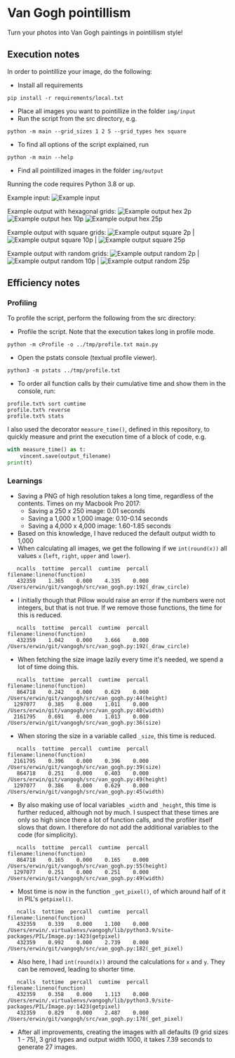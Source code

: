 # Van Gogh pointillism
Turn your photos into Van Gogh paintings in pointillism style! 

## Execution notes

In order to pointillize your image, do the following:
- Install all requirements
```shell script
pip install -r requirements/local.txt
```
- Place all images you want to pointillize in the folder `img/input`
- Run the script from the src directory, e.g.
```shell script
python -m main --grid_sizes 1 2 5 --grid_types hex square
```
- To find all options of the script explained, run
```shell script
python -m main --help
```
- Find all pointillized images in the folder `img/output`

Running the code requires Python 3.8 or up. 

Example input:
![Example input](example/input/wolf.jpg)

Example output with hexagonal grids:
![Example output hex 2p](example/output/wolf_hex_2p.png) ![Example output hex 10p](example/output/wolf_hex_10p.png) ![Example output hex 25p](example/output/wolf_hex_25p.png)

Example output with square grids:
![Example output square 2p](example/output/wolf_square_2p.png) | ![Example output square 10p](example/output/wolf_square_10p.png) | ![Example output square 25p](example/output/wolf_square_25p.png)

Example output with random grids:
![Example output random 2p](example/output/wolf_random_2p.png) | ![Example output random 10p](example/output/wolf_random_10p.png) | ![Example output random 25p](example/output/wolf_random_25p.png)

## Efficiency notes

### Profiling

To profile the script, perform the following from the src directory:

- Profile the script. Note that the execution takes long in profile mode.
```shell script
python -m cProfile -o ../tmp/profile.txt main.py
```
- Open the pstats console (textual profile viewer).
```shell script
python3 -m pstats ../tmp/profile.txt
```
- To order all function calls by their cumulative time and show them in the console, run:
```shell script
profile.txt% sort cumtime
profile.txt% reverse
profile.txt% stats
```

I also used the decorator `measure_time()`, defined in this repository, to quickly measure and print the execution time of a block of code, e.g.
```python
with measure_time() as t:
    vincent.save(output_filename)
print(t)
```

### Learnings

- Saving a PNG of high resolution takes a long time, regardless of the contents. Times on my Macbook Pro 2017:
    - Saving a   250 x   250 image: 0.01 seconds
    - Saving a 1,000 x 1,000 image: 0.10-0.14 seconds 
    - Saving a 4,000 x 4,000 image: 1.60-1.85 seconds
- Based on this knowledge, I have reduced the default output width to 1,000
- When calculating all images, we get the following if we `int(round(x))` all values `x` (`left`, `right`, `upper` and `lower`).
```
   ncalls  tottime  percall  cumtime  percall filename:lineno(function)
   432359    1.365    0.000    4.335    0.000 /Users/erwin/git/vangogh/src/van_gogh.py:192(_draw_circle)
```
- I initially though that Pillow would raise an error if the numbers were not integers, but that is not true. If we remove those functions, the time for this is reduced.
```
   ncalls  tottime  percall  cumtime  percall filename:lineno(function)
   432359    1.042    0.000    3.666    0.000 /Users/erwin/git/vangogh/src/van_gogh.py:192(_draw_circle)
```  
- When fetching the size image lazily every time it's needed, we spend a lot of time doing this.
```
   ncalls  tottime  percall  cumtime  percall filename:lineno(function)
   864718    0.242    0.000    0.629    0.000 /Users/erwin/git/vangogh/src/van_gogh.py:44(height)
  1297077    0.385    0.000    1.011    0.000 /Users/erwin/git/vangogh/src/van_gogh.py:40(width)
  2161795    0.691    0.000    1.013    0.000 /Users/erwin/git/vangogh/src/van_gogh.py:36(size)
```
- When storing the size in a variable called `_size`, this time is reduced.
```
   ncalls  tottime  percall  cumtime  percall filename:lineno(function)
  2161795    0.396    0.000    0.396    0.000 /Users/erwin/git/vangogh/src/van_gogh.py:39(size)
   864718    0.251    0.000    0.403    0.000 /Users/erwin/git/vangogh/src/van_gogh.py:49(height)
  1297077    0.386    0.000    0.629    0.000 /Users/erwin/git/vangogh/src/van_gogh.py:45(width)
```
- By also making use of local variables `_width` and `_height`, this time is further reduced, although not by much. I suspect that these times are only so high since there a lot of function calls, and the profiler itself slows that down. I therefore do not add the additional variables to the code (for simplicity).
```
   ncalls  tottime  percall  cumtime  percall filename:lineno(function)
   864718    0.165    0.000    0.165    0.000 /Users/erwin/git/vangogh/src/van_gogh.py:55(height)
  1297077    0.251    0.000    0.251    0.000 /Users/erwin/git/vangogh/src/van_gogh.py:49(width)
```
- Most time is now in the function `_get_pixel()`, of which around half of it in PIL's `getpixel()`.
```
   ncalls  tottime  percall  cumtime  percall filename:lineno(function)
   432359    0.339    0.000    1.100    0.000 /Users/erwin/.virtualenvs/vangogh/lib/python3.9/site-packages/PIL/Image.py:1423(getpixel)
   432359    0.992    0.000    2.739    0.000 /Users/erwin/git/vangogh/src/van_gogh.py:182(_get_pixel)
```
- Also here, I had `int(round(x))` around the calculations for `x` and `y`. They can be removed, leading to shorter time.
```
   ncalls  tottime  percall  cumtime  percall filename:lineno(function)
   432359    0.358    0.000    1.113    0.000 /Users/erwin/.virtualenvs/vangogh/lib/python3.9/site-packages/PIL/Image.py:1423(getpixel)
   432359    0.829    0.000    2.487    0.000 /Users/erwin/git/vangogh/src/van_gogh.py:178(_get_pixel)
```
- After all improvements, creating the images with all defaults (9 grid sizes 1 - 75), 3 grid types and output width 1000, it takes 7.39 seconds to generate 27 images. 
